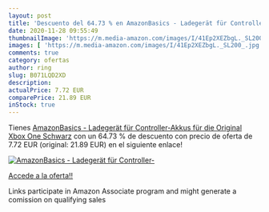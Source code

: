 ```yaml
---
layout: post
title: 'Descuento del 64.73 % en AmazonBasics - Ladegerät für Controller-'
date: 2020-11-28 09:55:49
thumbnailImage: 'https://m.media-amazon.com/images/I/41Ep2XEZbgL._SL200_.jpg'
images: [ 'https://m.media-amazon.com/images/I/41Ep2XEZbgL._SL200_.jpg' ]
comments: true
category: ofertas
author: ring
slug: B071LQD2XD
description:
actualPrice: 7.72 EUR
comparePrice: 21.89 EUR
inStock: true
---
```


Tienes [AmazonBasics - Ladegerät für Controller-Akkus  für die Original Xbox One   Schwarz](https://www.amazon.de/dp/B071LQD2XD/?tag=tolees0ca-21) con un 64.73 % de descuento con precio de oferta de 7.72 EUR (original: 21.89 EUR) en el siguiente enlace!

[![AmazonBasics - Ladegerät für Controller-](https://m.media-amazon.com/images/I/41Ep2XEZbgL._SL200_.jpg)](https://www.amazon.de/dp/B071LQD2XD/?tag=tolees0ca-21)

[Accede a la oferta!!](https://www.amazon.de/dp/B071LQD2XD/?tag=tolees0ca-21)

Links participate in Amazon Associate program and might generate a comission on qualifying sales


